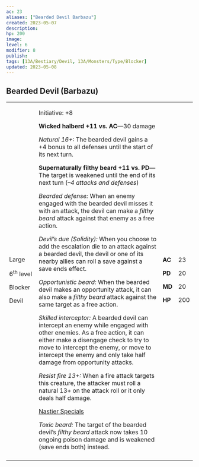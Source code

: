 ```yaml
---
ac: 23
aliases: ["Bearded Devil Barbazu"]
created: 2023-05-07
description: 
hp: 200
image: 
level: 6
modifier: 8
publish: 
tags: [13A/Bestiary/Devil, 13A/Monsters/Type/Blocker]
updated: 2023-05-08
---
```


## Bearded Devil (Barbazu)

<table>
<colgroup>
<col style="width: 16%" />
<col style="width: 71%" />
<col style="width: 5%" />
<col style="width: 6%" />
</colgroup>
<tbody>
<tr class="odd">
<td><p>Large</p>
<p>6<sup>th</sup> level</p>
<p>Blocker</p>
<p>Devil</p></td>
<td><p>Initiative: +8</p>
<p><strong>Wicked halberd +11 vs. AC</strong>—30 damage</p>
<p><em>Natural 16+:</em> The bearded devil gains a +4 bonus to all
defenses until the start of its next turn.</p>
<p><strong>Supernaturally filthy beard +11 vs. PD</strong>—The target is
weakened until the end of its next turn (<em>–4 attacks and
defenses</em>)</p>
<p><em>Bearded defense:</em> When an enemy engaged with the bearded
devil misses it with an attack, the devil can make a <em>filthy
beard</em> attack against that enemy as a free action.</p>
<p><em>Devil’s due (Solidity):</em> When you choose to add the
escalation die to an attack against a bearded devil, the devil or one of
its nearby allies can roll a save against a save ends effect.</p>
<p><em>Opportunistic beard:</em> When the bearded devil makes an
opportunity attack, it can also make a <em>filthy beard</em> attack
against the same target as a free action.</p>
<p><em>Skilled interceptor:</em> A bearded devil can intercept an enemy
while engaged with other enemies. As a free action, it can either make a
disengage check to try to move to intercept the enemy, or move to
intercept the enemy and only take half damage from opportunity
attacks.</p>
<p><em>Resist fire 13+:</em> When a fire attack targets this creature,
the attacker must roll a natural 13+ on the attack roll or it only deals
half damage.</p>
<p><u>Nastier Specials</u></p>
<p><em>Toxic beard:</em> The target of the bearded devil’s <em>filthy
beard</em> attack now takes 10 ongoing poison damage and is weakened
(save ends both) instead.</p></td>
<td><p><strong>AC</strong></p>
<p><strong>PD</strong></p>
<p><strong>MD</strong></p>
<p><strong>HP</strong></p></td>
<td><p>23</p>
<p>20</p>
<p>20</p>
<p>200</p></td>
</tr>
<tr class="even">
<td></td>
<td></td>
<td></td>
<td></td>
</tr>
</tbody>
</table>
